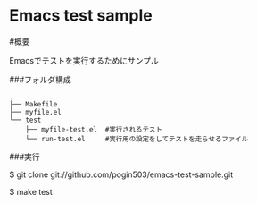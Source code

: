 Emacs test sample
=================

#概要

Emacsでテストを実行するためにサンプル

###フォルダ構成

```
.
├── Makefile
├── myfile.el
└── test
    ├── myfile-test.el  #実行されるテスト
    └── run-test.el     #実行用の設定をしてテストを走らせるファイル
```

###実行

$ git clone git://github.com/pogin503/emacs-test-sample.git

$ make test
